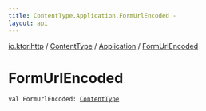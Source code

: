 ```yaml
---
title: ContentType.Application.FormUrlEncoded - 
layout: api
---
```


<div class='api-docs-breadcrumbs'><a href="../../index.html">io.ktor.http</a> / <a href="../index.html">ContentType</a> / <a href="index.html">Application</a> / <a href="./-form-url-encoded.html">FormUrlEncoded</a></div>

# FormUrlEncoded

<div class="signature"><code><span class="keyword">val </span><span class="identifier">FormUrlEncoded</span><span class="symbol">: </span><a href="../index.html"><span class="identifier">ContentType</span></a></code></div>
